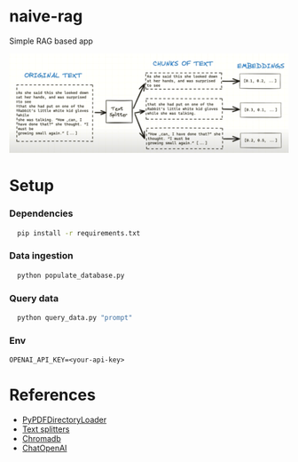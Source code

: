 # naive-rag
Simple RAG based app

![rag architecture](./assets/rag.png)

# Setup

### Dependencies
```bash
  pip install -r requirements.txt
```

### Data ingestion
```bash
  python populate_database.py
```

### Query data
```bash
  python query_data.py "prompt"
```

### Env
```dotenv
OPENAI_API_KEY=<your-api-key>
```

# References
 - [PyPDFDirectoryLoader](https://python.langchain.com/api_reference/community/document_loaders/langchain_community.document_loaders.pdf.PyPDFDirectoryLoader.html#langchain_community.document_loaders.pdf.PyPDFDirectoryLoader)
 - [Text splitters](https://python.langchain.com/api_reference/text_splitters/index.html)
 - [Chromadb](https://python.langchain.com/api_reference/community/vectorstores/langchain_community.vectorstores.chroma.Chroma.html)
 - [ChatOpenAI](https://python.langchain.com/api_reference/openai/chat_models/langchain_openai.chat_models.base.ChatOpenAI.html)